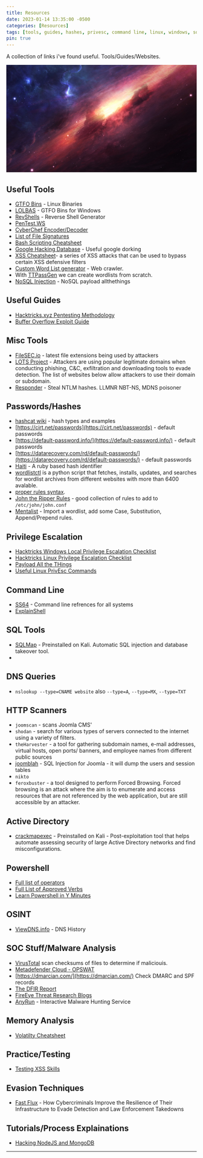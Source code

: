 ```yaml
---
title: Resources
date: 2023-01-14 13:35:00 -0500
categories: [Resources]
tags: [tools, guides, hashes, privesc, command line, linux, windows, sql, powershell, practice, evasion]
pin: true 
---
```


A collection of links i've found useful. Tools/Guides/Websites.

![Cosmic Nebula](/assets/Digital_Space_Galaxy_Universe_Cosmic_Nebula-High_Quality_HD_Wallpaper_1366x768.jpg)

## Useful Tools

- [GTFO Bins](https://gtfobins.github.io/) - Linux Binaries
- [LOLBAS](https://lolbas-project.github.io/) - GTFO Bins for Windows
- [RevShells](https://www.revshells.com/) - Reverse Shell Generator 
- [PenTest.WS]()
- [CyberChef Encoder/Decoder](https://gchq.github.io/CyberChef/)
- [List of File Signatures](https://en.wikipedia.org/wiki/List_of_file_signatures)
- [Bash Scripting Cheatsheet](https://devhints.io/bash)
- [Google Hacking Database](https://www.exploit-db.com/google-hacking-database) - Useful google dorking
- [XSS Cheatsheet](https://3os.org/penetration-testing/cheatsheets/xss-cheatsheet/#img-onerror-and-javascript-alert-encode)- a series of XSS attacks that can be used to bypass certain XSS defensive filters
- [Custom Word List generator](https://github.com/digininja/CeWL) - Web crawler.
- With [TTPassGen](https://github.com/tp7309/TTPassGen) we can create wordlists from scratch.
- [NoSQL Injection](https://github.com/swisskyrepo/PayloadsAllTheThings/tree/master/NoSQL%20Injection#authentication-bypass) - NoSQL payload allthethings

## Useful Guides

- [Hacktricks.xyz Pentesting Methodology](https://book.hacktricks.xyz/welcome/readme)
- [Buffer Overflow Exploit Guide](https://github.com/Tib3rius/Pentest-Cheatsheets/blob/master/exploits/buffer-overflows.rst)

## Misc Tools

- [FileSEC.io](https://filesec.io/) - latest file extensions being used by attackers 
- [LOTS Project](https://lots-project.com/) - Attackers are using popular legitimate domains when conducting phishing, C&C, exfiltration and downloading tools to evade detection. The list of websites below allow attackers to use their domain or subdomain.
- [Responder](https://www.kali.org/tools/responder/) - Steal NTLM hashes. LLMNR NBT-NS, MDNS poisoner

## Passwords/Hashes

- [hashcat wiki](https://hashcat.net/wiki/doku.php?id=example_hashes) - hash types and examples
- [https://cirt.net/passwords](https://cirt.net/passwords) - default passwords
- [https://default-password.info/](https://default-password.info/) - default passwords
- [https://datarecovery.com/rd/default-passwords/](https://datarecovery.com/rd/default-passwords/) - default passwords
- [Haiti](https://noraj.github.io/haiti/#/pages/install) - A ruby based hash identifier
- [wordlistctl](https://github.com/BlackArch/wordlistctl) is a python script that fetches, installs, updates, and searches for wordlist archives from different websites with more than 6400 avalable.
- [proper rules syntax](https://www.openwall.com/john/doc/RULES.shtml).
- [John the Ripper Rules](https://charlesreid1.com/wiki/John_the_Ripper/Rules) - good collection of rules to add to `/etc/john/john.conf`
- [Mentalist](https://github.com/sc0tfree/mentalist) - Import a wordlist, add some Case, Substitution, Append/Prepend rules.



## Privilege Escalation

- [Hacktricks Windows Local Privilege Escalation Checklist](https://book.hacktricks.xyz/windows-hardening/checklist-windows-privilege-escalation)
- [Hacktricks Linux Privilege Escalation Checklist](https://book.hacktricks.xyz/linux-hardening/linux-privilege-escalation-checklist)
- [Payload All the THings](https://github.com/swisskyrepo/PayloadsAllTheThings/blob/master/Methodology%20and%20Resources/Windows%20-%20Privilege%20Escalation.md)
- [Useful Linux PrivEsc Commands](https://0xskar.github.io/TryHackMe-Linux-PrivEsc)

## Command Line

- [SS64](https://ss64.com/) - Command line refrences for all systems
- [ExplainShell](https://www.explainshell.com/)

## SQL Tools

- [SQLMap](https://github.com/sqlmapproject/sqlmap) - Preinstalled on Kali. Automatic SQL injection and database takeover tool.
- 

## DNS Queries

- ``nslookup --type=CNAME website`` also ``--type=A``, ``--type=MX``, ``--type=TXT``

## HTTP Scanners

- ``joomscan`` - scans Joomla CMS'
- ``shodan`` - search for various types of servers connected to the internet using a variety of filters.
- ``theHarvester`` - a tool for gathering subdomain names, e-mail addresses, virtual hosts, open ports/ banners, and employee names from different public sources
- [joomblah](https://github.com/stefanlucas/Exploit-Joomla/blob/master/README.md) -  SQL Injection for Joomla - it will dump the users and session tables
- ``nikto``
- ``feroxbuster`` -  a tool designed to perform Forced Browsing. Forced browsing is an attack where the aim is to enumerate and access resources that are not referenced by the web application, but are still accessible by an attacker.


## Active Directory

- [crackmapexec](https://mpgn.gitbook.io/crackmapexec/) - Preinstalled on Kali - Post-exploitation tool that helps automate assessing security of large Active Directory networks and find misconfigurations.

## Powershell

- [Full list of operators](https://docs.microsoft.com/en-us/powershell/module/microsoft.powershell.core/where-object?view=powershell-7.2&viewFallbackFrom=powershell-6)
- [Full List of Approved Verbs](https://docs.microsoft.com/en-us/powershell/scripting/developer/cmdlet/approved-verbs-for-windows-powershell-commands?view=powershell-7)
- [Learn Powershell in Y Minutes](https://learnxinyminutes.com/docs/powershell/)

## OSINT

- [ViewDNS.info](https://viewdns.info) - DNS History

## SOC Stuff/Malware Analysis

- [VirusTotal](https://www.virustotal.com) scan checksums of files to determine if maliciouis.
- [Metadefender Cloud - OPSWAT](https://metadefender.opswat.com/?lang=en) 
- [https://dmarcian.com/](https://dmarcian.com/) Check DMARC and SPF records
- [The DFIR Report](https://thedfirreport.com/)
- [FireEye Threat Research Blogs](https://www.fireeye.com/blog/threat-research.html)
- [AnyRun](https://any.run/) - Interactive Malware Hunting Service

## Memory Analysis

- [Volatilty Cheatsheet](https://blog.onfvp.com/post/volatility-cheatsheet/)

## Practice/Testing

- [Testing XSS Skills](https://www.acunetix.com/blog/web-security-zone/test-xss-skills-vulnerable-sites/)

## Evasion Techniques

- [Fast Flux](https://unit42.paloaltonetworks.com/fast-flux-101/) - How Cybercriminals Improve the Resilience of Their Infrastructure to Evade Detection and Law Enforcement Takedowns

## Tutorials/Process Explainations

- [Hacking NodeJS and MongoDB](https://blog.websecurify.com/2014/08/hacking-nodejs-and-mongodb)



* * *